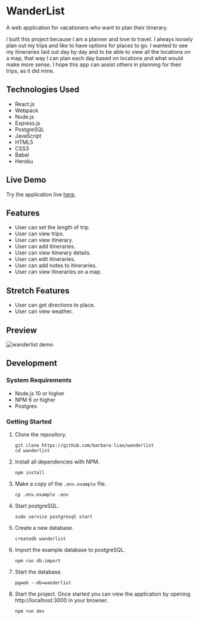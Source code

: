 # WanderList

A web application for vacationers who want to plan their itinerary.

I built this project because I am a planner and love to travel. I always loosely plan out my trips and like to have options for places to go. I wanted to see my itineraries laid out day by day and to be able to view all the locations on a map, that way I can plan each day based on locations and what would make more sense. I hope this app can assist others in planning for their trips, as it did mine.

## Technologies Used

- React.js
- Webpack
- Node.js
- Express.js
- PostgreSQL
- JavaScript
- HTML5
- CSS3
- Babel
- Heroku

## Live Demo

Try the application live [here](https://wanderlist-project.herokuapp.com/).

## Features

- User can set the length of trip.
- User can view trips.
- User can view itinerary.
- User can add itineraries.
- User can view itinerary details.
- User can edit itineraries.
- User can add notes to itineraries.
- User can view itineraries on a map.

## Stretch Features

- User can get directions to place.
- User can view weather.

## Preview

![wanderlist demo](https://user-images.githubusercontent.com/87685216/143378533-37e2b47b-43b6-42f1-bca2-afa01eaf7b3e.gif)


## Development

### System Requirements

- Node.js 10 or higher
- NPM 6 or higher
- Postgres

### Getting Started

1. Clone the repository.

    ```shell
    git clone https://github.com/barbara-liao/wanderlist
    cd wanderlist
    ```

1. Install all dependencies with NPM.

    ```shell
    npm install
    ```

1. Make a copy of the `.env.example` file.

    ```shell
    cp .env.example .env
    ```    

1. Start postgreSQL.

    ```shell
    sudo service postgresql start
    ```
    
1. Create a new database.

    ```shell
    createdb wanderlist
    ```

1. Import the example database to postgreSQL.

    ```shell
    npm run db:import
    ```

1. Start the database.

    ```shell
    pgweb --db=wanderlist
    ```

1. Start the project. Once started you can view the application by opening http://localhost:3000 in your browser.

    ```shell
    npm run dev
    ```
